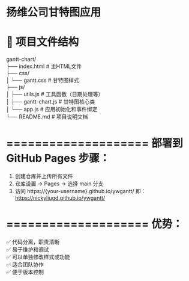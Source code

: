 # 扬维公司甘特图应用
📁 项目文件结构
====================

gantt-chart/  
├── index.html              # 主HTML文件  
├── css/  
│   └── gantt.css          # 甘特图样式  
├── js/  
│   ├── utils.js           # 工具函数（日期处理等）  
│   ├── gantt-chart.js     # 甘特图核心类  
│   └── app.js             # 应用初始化和事件绑定  
└── README.md              # 项目说明文档

====================
部署到 GitHub Pages 步骤：
====================

1. 创建仓库并上传所有文件
2. 仓库设置 → Pages → 选择 main 分支
3. 访问 https://{your-username}.github.io/ywgantt/
   即：https://nickyliugd.github.io/ywgantt/

====================
优势：
====================

✅ 代码分离，职责清晰  
✅ 易于维护和调试  
✅ 可以单独修改样式或功能  
✅ 适合团队协作  
✅ 便于版本控制
